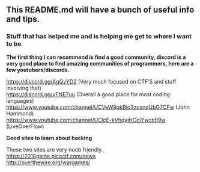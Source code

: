## This README.md will have a bunch of useful info and tips.

### Stuff that has helped me and is helping me get to where I want to be

**The first thing I can recommend is find a good community, discord is a very good place to find amazing communities of programmers, here are a few youtubers/discords.**

https://discord.gg/AqQvYD2 (Very much focused on CTF’S and stuff involving that)  
https://discord.gg/yFNE7uu (Overall a good place for most coding languages)  
https://www.youtube.com/channel/UCVeW9qkBjo3zosnqUbG7CFw (John Hammond)  
https://www.youtube.com/channel/UClcE-kVhqyiHCcjYwcpfj9w (LiveOverFlow)  

**Good sites to learn about hacking**

These two sites are very noob friendly.  
https://2018game.picoctf.com/news  
http://overthewire.org/wargames/

